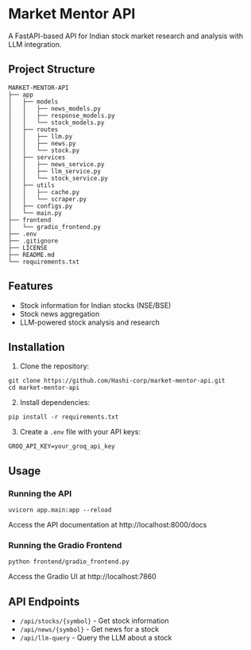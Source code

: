 # Market Mentor API

A FastAPI-based API for Indian stock market research and analysis with LLM integration.

## Project Structure
```
MARKET-MENTOR-API
├── app
│   ├── models
│   │   ├── news_models.py
│   │   ├── response_models.py
│   │   └── stock_models.py
│   ├── routes
│   │   ├── llm.py
│   │   ├── news.py
│   │   └── stock.py
│   ├── services
│   │   ├── news_service.py
│   │   ├── llm_service.py
│   │   └── stock_service.py
│   ├── utils
│   │   ├── cache.py
│   │   └── scraper.py
│   ├── configs.py
│   └── main.py
├── frontend
│   └── gradio_frontend.py
├── .env
├── .gitignore
├── LICENSE
├── README.md
└── requirements.txt
```

## Features

- Stock information for Indian stocks (NSE/BSE)
- Stock news aggregation
- LLM-powered stock analysis and research

## Installation

1. Clone the repository:
```
git clone https://github.com/Hashi-corp/market-mentor-api.git
cd market-mentor-api
```

2. Install dependencies:
```
pip install -r requirements.txt
```

3. Create a `.env` file with your API keys:
```
GROQ_API_KEY=your_groq_api_key
```

## Usage

### Running the API

```
uvicorn app.main:app --reload
```

Access the API documentation at http://localhost:8000/docs

### Running the Gradio Frontend

```
python frontend/gradio_frontend.py
```

Access the Gradio UI at http://localhost:7860

## API Endpoints

- `/api/stocks/{symbol}` - Get stock information
- `/api/news/{symbol}` - Get news for a stock
- `/api/llm-query` - Query the LLM about a stock